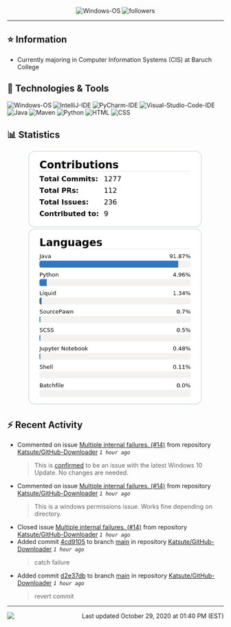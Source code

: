 <div align="center">
    <img 
        src="https://img.shields.io/badge/OS-Windows-informational?style=for-the-badge&color=3278be"
        alt="Windows-OS">
    <img 
        src="https://img.shields.io/github/followers/katsute?color=3278be&style=for-the-badge"
        alt="followers">
</div>

<hr>

## ⭐ Information

 - Currently majoring in Computer Information Systems (CIS) at Baruch College

## 🔧 Technologies & Tools

<img 
    src="https://img.shields.io/badge/OS-Windows-informational?style=flat-square&color=3278be"
    alt="Windows-OS">
<img 
    src="https://img.shields.io/badge/Editor-IntelliJ_IDEA-informational?style=flat-square&logo=intellij-idea&logoColor=white&color=3278be"
    alt="IntelliJ-IDE">
<img 
    src="https://img.shields.io/badge/Editor-PyCharm-informational?style=flat-square&logo=pycharm&logoColor=white&color=3278be"
    alt="PyCharm-IDE">
<img 
    src="https://img.shields.io/badge/Editor-Visual_Studio_Code-informational?style=flat-square&logo=Visual-Studio-Code&logoColor=white&color=3278be"
    alt="Visual-Studio-Code-IDE">
<img 
    src="https://img.shields.io/badge/Code-Java-informational?style=flat-square&logo=java&logoColor=white&color=3278be"
    alt="Java">
<img 
    src="https://img.shields.io/badge/Tools-Maven-informational?style=flat-square&logo=apache-maven&logoColor=white&color=3278be"
    alt="Maven">
<img 
    src="https://img.shields.io/badge/Code-Python-informational?style=flat-square&logo=python&logoColor=white&color=3278be"
    alt="Python">
<img 
    src="https://img.shields.io/badge/Code-HTML-informational?style=flat-square&logo=html5&logoColor=white&color=3278be"
    alt="HTML">
<img 
    src="https://img.shields.io/badge/Code-CSS-informational?style=flat-square&logo=css-wizardry&logoColor=white&color=3278be"
    alt="CSS">

## 📊 Statistics
<div align="center">
    <a href="https://github.com/Katsute/">
        <img src="https://github.com/Katsute/Katsute/blob/main/contributions.png">
    </a>
    <a href="https://github.com/Katsute/">
        <img src="https://github.com/Katsute/Katsute/blob/main/languages.png">
    </a>
</div>

## ⚡ Recent Activity

 - Commented on issue [Multiple internal failures. (#14)](https://github.com/Katsute/GitHub-Downloader/issues/14#issuecomment-718856614) from repository [Katsute/GitHub-Downloader](https://github.com/Katsute/GitHub-Downloader)  *`1 hour ago`*
   > This is [confirmed](https://appuals.com/how-to-fix-folder-keeps-reverting-to-read-only-on-windows-10/) to be an issue with the latest Windows 10 Update. No changes are needed.
 - Commented on issue [Multiple internal failures. (#14)](https://github.com/Katsute/GitHub-Downloader/issues/14#issuecomment-718846003) from repository [Katsute/GitHub-Downloader](https://github.com/Katsute/GitHub-Downloader)  *`1 hour ago`*
   > This is a windows permissions issue. Works fine depending on directory.
 - Closed issue [Multiple internal failures. (#14)](https://github.com/Katsute/GitHub-Downloader/issues/14) from repository [Katsute/GitHub-Downloader](https://github.com/Katsute/GitHub-Downloader)  *`1 hour ago`*
 - Added commit [4cd9105](https://github.com/Katsute/GitHub-Downloader/commit/4cd9105c4d022afa7f720bc5e390e411585de6c4) to branch [main](https://github.com/Katsute/GitHub-Downloader/tree/main) in repository [Katsute/GitHub-Downloader](https://github.com/Katsute/GitHub-Downloader)  *`1 hour ago`*
   > catch failure
 - Added commit [d2e37db](https://github.com/Katsute/GitHub-Downloader/commit/d2e37db9e875780b06338a42bc8e7c1be2871de6) to branch [main](https://github.com/Katsute/GitHub-Downloader/tree/main) in repository [Katsute/GitHub-Downloader](https://github.com/Katsute/GitHub-Downloader)  *`1 hour ago`*
   > revert commit

---
<img align="left" src="https://github.com/Katsute/Katsute/workflows/Update%20README.md/badge.svg"><p align="right">Last updated October 29, 2020 at 01:40 PM (EST)</p>
